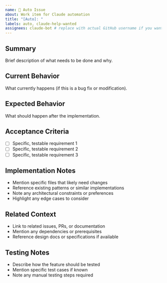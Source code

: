 ```yaml
---
name: 🤖 Auto Issue
about: Work item for Claude automation
title: "[Auto]: "
labels: auto, claude-help-wanted
assignees: claude-bot # replace with actual GitHub username if you want auto-assignment
---
```


## Summary

Brief description of what needs to be done and why.

## Current Behavior

What currently happens (if this is a bug fix or modification).

## Expected Behavior

What should happen after the implementation.

## Acceptance Criteria

- [ ] Specific, testable requirement 1
- [ ] Specific, testable requirement 2
- [ ] Specific, testable requirement 3

## Implementation Notes

- Mention specific files that likely need changes
- Reference existing patterns or similar implementations
- Note any architectural constraints or preferences
- Highlight any edge cases to consider

## Related Context

- Link to related issues, PRs, or documentation
- Mention any dependencies or prerequisites
- Reference design docs or specifications if available

## Testing Notes

- Describe how the feature should be tested
- Mention specific test cases if known
- Note any manual testing steps required
